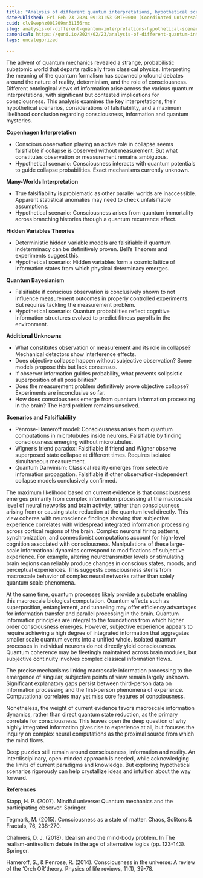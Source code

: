 ```yaml
---
title: "Analysis of different quantum interpretations, hypothetical scenarios, and maximum likelihood conclusion"
datePublished: Fri Feb 23 2024 09:31:53 GMT+0000 (Coordinated Universal Time)
cuid: clv8wephz001209mn31156rmc
slug: analysis-of-different-quantum-interpretations-hypothetical-scenarios-and-maximum-likelihood-conclusion
canonical: https://quni.io/2024/02/23/analysis-of-different-quantum-interpretations-hypothetical-scenarios-and-maximum-likelihood-conclusion/
tags: uncategorized

---
```


The advent of quantum mechanics revealed a strange, probabilistic subatomic world that departs radically from classical physics. Interpreting the meaning of the quantum formalism has spawned profound debates around the nature of reality, determinism, and the role of consciousness. Different ontological views of information arise across the various quantum interpretations, with significant but contested implications for consciousness. This analysis examines the key interpretations, their hypothetical scenarios, considerations of falsifiability, and a maximum likelihood conclusion regarding consciousness, information and quantum mysteries.

**Copenhagen Interpretation**

*   Conscious observation playing an active role in collapse seems falsifiable if collapse is observed without measurement. But what constitutes observation or measurement remains ambiguous.
*   Hypothetical scenario: Consciousness interacts with quantum potentials to guide collapse probabilities. Exact mechanisms currently unknown.

**Many-Worlds Interpretation**

*   True falsifiability is problematic as other parallel worlds are inaccessible. Apparent statistical anomalies may need to check unfalsifiable assumptions.
*   Hypothetical scenario: Consciousness arises from quantum immortality across branching histories through a quantum recurrence effect.

**Hidden Variables Theories**

*   Deterministic hidden variable models are falsifiable if quantum indeterminacy can be definitively proven. Bell’s Theorem and experiments suggest this.
*   Hypothetical scenario: Hidden variables form a cosmic lattice of information states from which physical determinacy emerges.

**Quantum Bayesianism**

*   Falsifiable if conscious observation is conclusively shown to not influence measurement outcomes in properly controlled experiments. But requires tackling the measurement problem.
*   Hypothetical scenario: Quantum probabilities reflect cognitive information structures evolved to predict fitness payoffs in the environment.

**Additional Unknowns**

*   What constitutes observation or measurement and its role in collapse? Mechanical detectors show interference effects.
*   Does objective collapse happen without subjective observation? Some models propose this but lack consensus.
*   If observer information guides probability, what prevents solipsistic superposition of all possibilities?
*   Does the measurement problem definitively prove objective collapse? Experiments are inconclusive so far.
*   How does consciousness emerge from quantum information processing in the brain? The Hard problem remains unsolved.

**Scenarios and Falsifiability**

*   Penrose-Hameroff model: Consciousness arises from quantum computations in microtubules inside neurons. Falsifiable by finding consciousness emerging without microtubules.
*   Wigner’s friend paradox: Falsifiable if friend and Wigner observe superposed state collapse at different times. Requires isolated simultaneous measurement.
*   Quantum Darwinism: Classical reality emerges from selective information propagation. Falsifiable if other observation-independent collapse models conclusively confirmed.

The maximum likelihood based on current evidence is that consciousness emerges primarily from complex information processing at the macroscale level of neural networks and brain activity, rather than consciousness arising from or causing state reduction at the quantum level directly. This view coheres with neuroscience findings showing that subjective experience correlates with widespread integrated information processing across cortical regions of the brain. Complex neuronal firing patterns, synchronization, and connectionist computations account for high-level cognition associated with consciousness. Manipulations of these large-scale informational dynamics correspond to modifications of subjective experience. For example, altering neurotransmitter levels or stimulating brain regions can reliably produce changes in conscious states, moods, and perceptual experiences. This suggests consciousness stems from macroscale behavior of complex neural networks rather than solely quantum scale phenomena.

At the same time, quantum processes likely provide a substrate enabling this macroscale biological computation. Quantum effects such as superposition, entanglement, and tunneling may offer efficiency advantages for information transfer and parallel processing in the brain. Quantum information principles are integral to the foundations from which higher order consciousness emerges. However, subjective experience appears to require achieving a high degree of integrated information that aggregates smaller scale quantum events into a unified whole. Isolated quantum processes in individual neurons do not directly yield consciousness. Quantum coherence may be fleetingly maintained across brain modules, but subjective continuity involves complex classical information flows.

The precise mechanisms linking macroscale information processing to the emergence of singular, subjective points of view remain largely unknown. Significant explanatory gaps persist between third-person data on information processing and the first-person phenomena of experience. Computational correlates may yet miss core features of consciousness.

Nonetheless, the weight of current evidence favors macroscale information dynamics, rather than direct quantum state reduction, as the primary correlate for consciousness. This leaves open the deep question of why highly integrated information gives rise to experience at all, but focuses the inquiry on complex neural computations as the proximal source from which the mind flows.

Deep puzzles still remain around consciousness, information and reality. An interdisciplinary, open-minded approach is needed, while acknowledging the limits of current paradigms and knowledge. But exploring hypothetical scenarios rigorously can help crystallize ideas and intuition about the way forward.

**References**

Stapp, H. P. (2007). Mindful universe: Quantum mechanics and the participating observer. Springer.

Tegmark, M. (2015). Consciousness as a state of matter. Chaos, Solitons & Fractals, 76, 238-270.

Chalmers, D. J. (2018). Idealism and the mind-body problem. In The realism-antirealism debate in the age of alternative logics (pp. 123-143). Springer.

Hameroff, S., & Penrose, R. (2014). Consciousness in the universe: A review of the ‘Orch OR’theory. Physics of life reviews, 11(1), 39-78.